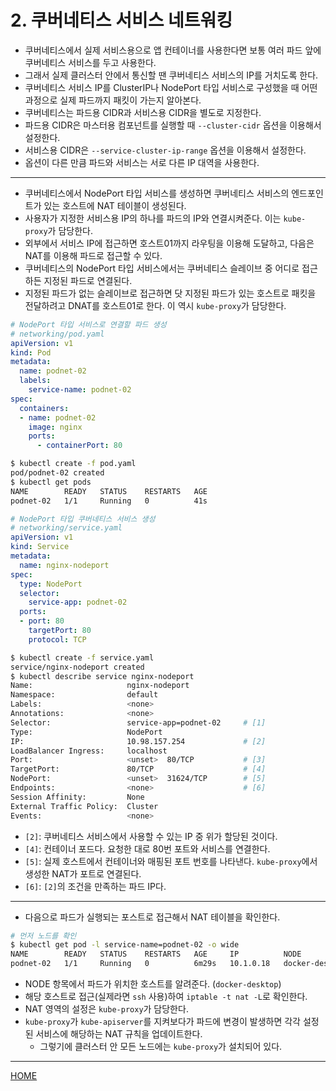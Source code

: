 # 2. 쿠버네티스 서비스 네트워킹

- 쿠버네티스에서 실제 서비스용으로 앱 컨테이너를 사용한다면 보통 여러 파드 앞에 쿠버네티스 서비스를 두고 사용한다.
- 그래서 실제 클러스터 안에서 통신할 땐 쿠버네티스 서비스의 IP를 거치도록 한다.
- 쿠버네티스 서비스 IP를 ClusterIP나 NodePort 타입 서비스로 구성했을 때 어떤 과정으로 실제 파드까지 패킷이 가는지 알아본다.
- 쿠버네티스는 파드용 CIDR과 서비스용 CIDR을 별도로 지정한다.
- 파드용 CIDR은 마스터용 컴포넌트를 실행할 때 `--cluster-cidr` 옵션을 이용해서 설정한다.
- 서비스용 CIDR은 `--service-cluster-ip-range` 옵션을 이용해서 설정한다.
- 옵션이 다른 만큼 파드와 서비스는 서로 다른 IP 대역을 사용한다.

-----

- 쿠버네티스에서 NodePort 타입 서비스를 생성하면 쿠버네티스 서비스의 엔드포인트가 있는 호스트에 NAT 테이블이 생성된다.
- 사용자가 지정한 서비스용 IP의 하나를 파드의 IP와 연결시켜준다. 이는 `kube-proxy`가 담당한다.
- 외부에서 서비스 IP에 접근하면 호스트01까지 라우팅을 이용해 도달하고, 다음은 NAT를 이용해 파드로 접근할 수 있다.
- 쿠버네티스의 NodePort 타입 서비스에서는 쿠버네티스 슬레이브 중 어디로 접근하든 지정된 파드로 연결된다.
- 지정된 파드가 없는 슬레이브로 접근하면 닷 지정된 파드가 있는 호스트로 패킷을 전달하려고 DNAT를 호스트01로 한다. 이 역시 `kube-proxy`가 담당한다.

```yaml
# NodePort 타입 서비스로 연결할 파드 생성
# networking/pod.yaml
apiVersion: v1
kind: Pod
metadata:
  name: podnet-02
  labels:
    service-name: podnet-02
spec:
  containers:
  - name: podnet-02
    image: nginx
    ports:
      - containerPort: 80
```

```zsh
$ kubectl create -f pod.yaml 
pod/podnet-02 created
$ kubectl get pods          
NAME        READY   STATUS    RESTARTS   AGE
podnet-02   1/1     Running   0          41s
```

```yaml
# NodePort 타입 쿠버네티스 서비스 생성
# networking/service.yaml
apiVersion: v1
kind: Service
metadata:
  name: nginx-nodeport
spec:
  type: NodePort
  selector:
    service-app: podnet-02
  ports:
  - port: 80
    targetPort: 80
    protocol: TCP
```

```zsh
$ kubectl create -f service.yaml
service/nginx-nodeport created
$ kubectl describe service nginx-nodeport
Name:                     nginx-nodeport
Namespace:                default
Labels:                   <none>
Annotations:              <none>
Selector:                 service-app=podnet-02     # [1]
Type:                     NodePort
IP:                       10.98.157.254             # [2]
LoadBalancer Ingress:     localhost
Port:                     <unset>  80/TCP           # [3]
TargetPort:               80/TCP                    # [4]
NodePort:                 <unset>  31624/TCP        # [5]
Endpoints:                <none>                    # [6]
Session Affinity:         None
External Traffic Policy:  Cluster
Events:                   <none>
```

- `[2]`: 쿠버네티스 서비스에서 사용할 수 있는 IP 중 위가 할당된 것이다.
- `[4]`: 컨테이너 포드다. 요청한 대로 80번 포트와 서비스를 연결한다.
- `[5]`: 실제 호스트에서 컨테이너와 매핑된 포트 번호를 나타낸다. `kube-proxy`에서 생성한 NAT가 포트로 연결된다.
- `[6]`: `[2]`의 조건을 만족하는 파드 IP다.

-----

- 다음으로 파드가 실행되는 포스트로 접근해서 NAT 테이블을 확인한다.

```zsh
# 먼저 노드를 확인
$ kubectl get pod -l service-name=podnet-02 -o wide
NAME        READY   STATUS    RESTARTS   AGE     IP          NODE             NOMINATED NODE   READINESS GATES
podnet-02   1/1     Running   0          6m29s   10.1.0.18   docker-desktop   <none>           <none>
```

- NODE 항목에서 파드가 위치한 호스트를 알려준다. (`docker-desktop`)
- 해당 호스트로 접근(실제라면 `ssh` 사용)하여 `iptable -t nat -L`로 확인한다.
- NAT 영역의 설정은 `kube-proxy`가 담당한다.
- `kube-proxy`가 `kube-apiserver`를 지켜보다가 파드에 변경이 발생하면 각각 설정된 서비스에 해당하는 NAT 규칙을 업데이트한다.
    - 그렇기에 클러스터 안 모든 노드에는 `kube-proxy`가 설치되어 있다.

-----
[HOME](./index.md)
